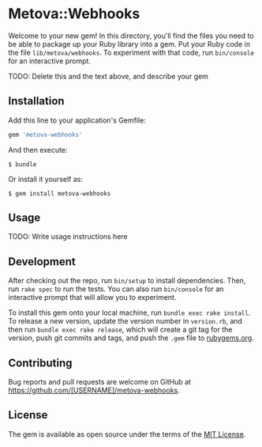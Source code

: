 # Metova::Webhooks

Welcome to your new gem! In this directory, you'll find the files you need to be able to package up your Ruby library into a gem. Put your Ruby code in the file `lib/metova/webhooks`. To experiment with that code, run `bin/console` for an interactive prompt.

TODO: Delete this and the text above, and describe your gem

## Installation

Add this line to your application's Gemfile:

```ruby
gem 'metova-webhooks'
```

And then execute:

    $ bundle

Or install it yourself as:

    $ gem install metova-webhooks

## Usage

TODO: Write usage instructions here

## Development

After checking out the repo, run `bin/setup` to install dependencies. Then, run `rake spec` to run the tests. You can also run `bin/console` for an interactive prompt that will allow you to experiment.

To install this gem onto your local machine, run `bundle exec rake install`. To release a new version, update the version number in `version.rb`, and then run `bundle exec rake release`, which will create a git tag for the version, push git commits and tags, and push the `.gem` file to [rubygems.org](https://rubygems.org).

## Contributing

Bug reports and pull requests are welcome on GitHub at https://github.com/[USERNAME]/metova-webhooks.


## License

The gem is available as open source under the terms of the [MIT License](http://opensource.org/licenses/MIT).

